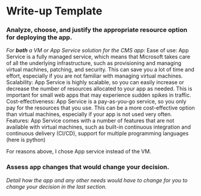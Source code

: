 # Write-up Template

### Analyze, choose, and justify the appropriate resource option for deploying the app.

*For **both** a VM or App Service solution for the CMS app:*
Ease of use: App Service is a fully managed service, which means that Microsoft takes care of all the underlying infrastructure, such as provisioning and managing virtual machines, patching, and security. This can save you a lot of time and effort, especially if you are not familiar with managing virtual machines.
Scalability: App Service is highly scalable, so you can easily increase or decrease the number of resources allocated to your app as needed. This is important for small web apps that may experience sudden spikes in traffic.
Cost-effectiveness: App Service is a pay-as-you-go service, so you only pay for the resources that you use. This can be a more cost-effective option than virtual machines, especially if your app is not used very often.
Features: App Service comes with a number of features that are not available with virtual machines, such as built-in continuous integration and continuous delivery (CI/CD), support for multiple programming languages (here is python)

For reasons above, I chose App service instead of the VM.
### Assess app changes that would change your decision.

*Detail how the app and any other needs would have to change for you to change your decision in the last section.* 